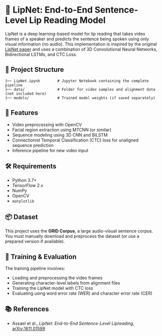 # 🧠 LipNet: End-to-End Sentence-Level Lip Reading Model

LipNet is a deep learning-based model for lip reading that takes video frames of a speaker and predicts the sentence being spoken using only visual information (no audio). This implementation is inspired by the original [LipNet paper](https://arxiv.org/abs/1611.01599) and uses a combination of 3D Convolutional Neural Networks, Bidirectional LSTMs, and CTC Loss.

## 📁 Project Structure

```
├── LipNet.ipynb        # Jupyter Notebook containing the complete pipeline
├── data/               # Folder for video samples and alignment data (not included here)
├── models/             # Trained model weights (if saved separately)
```

## 🚀 Features

- Video preprocessing with OpenCV
- Facial region extraction using MTCNN (or similar)
- Sequence modeling using 3D CNN and BiLSTM
- Connectionist Temporal Classification (CTC) loss for unaligned sequence prediction
- Inference pipeline for new video input

## 🛠️ Requirements

- Python 3.7+
- TensorFlow 2.x
- NumPy
- OpenCV
- `matplotlib`

## 📦 Dataset

This project uses the **GRID Corpus**, a large audio-visual sentence corpus. You must manually download and preprocess the dataset (or use a prepared version if available).

## 🧪 Training & Evaluation

The training pipeline involves:
- Loading and preprocessing the video frames
- Generating character-level labels from alignment files
- Training the LipNet model with CTC loss
- Evaluating using word error rate (WER) and character error rate (CER)


## 📚 References

- Assael et al., *LipNet: End-to-End Sentence-Level Lipreading*, [arXiv:1611.01599](https://arxiv.org/abs/1611.01599)
